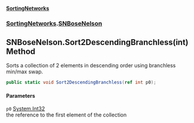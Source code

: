 #### [SortingNetworks](index.md 'index')
### [SortingNetworks](SortingNetworks.md 'SortingNetworks').[SNBoseNelson](SortingNetworks_SNBoseNelson.md 'SortingNetworks.SNBoseNelson')
## SNBoseNelson.Sort2DescendingBranchless(int) Method
Sorts a collection of 2 elements in descending order using branchless min/max swap.  
```csharp
public static void Sort2DescendingBranchless(ref int p0);
```
#### Parameters
<a name='SortingNetworks_SNBoseNelson_Sort2DescendingBranchless(int)_p0'></a>
`p0` [System.Int32](https://docs.microsoft.com/en-us/dotnet/api/System.Int32 'System.Int32')  
the reference to the first element of the collection
  
